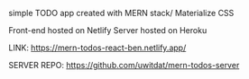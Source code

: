 simple TODO app created with MERN stack/ Materialize CSS

Front-end hosted on Netlify
Server hosted on Heroku

LINK: https://mern-todos-react-ben.netlify.app/

SERVER REPO: https://github.com/uwitdat/mern-todos-server
